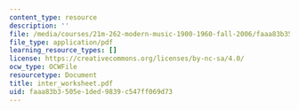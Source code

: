 ```yaml
---
content_type: resource
description: ''
file: /media/courses/21m-262-modern-music-1900-1960-fall-2006/faaa83b3505e1ded9839c547ff069d73_inter_worksheet.pdf
file_type: application/pdf
learning_resource_types: []
license: https://creativecommons.org/licenses/by-nc-sa/4.0/
ocw_type: OCWFile
resourcetype: Document
title: inter_worksheet.pdf
uid: faaa83b3-505e-1ded-9839-c547ff069d73
---
```

